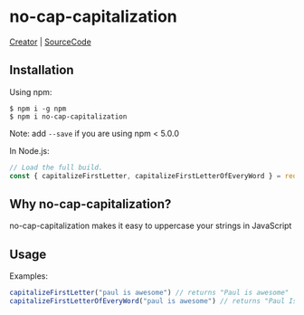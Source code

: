 # no-cap-capitalization

[Creator](https://github.com/Pauldb-Levarne) |
[SourceCode](https://github.com/Pauldb-Levarne/no-cap-capitalization)

## Installation


Using npm:
```shell
$ npm i -g npm
$ npm i no-cap-capitalization
```
Note: add `--save` if you are using npm < 5.0.0

In Node.js:
```js
// Load the full build.
const { capitalizeFirstLetter, capitalizeFirstLetterOfEveryWord } = require("no-cap-capitalization")
```


## Why no-cap-capitalization?

no-cap-capitalization makes it easy to uppercase your strings in JavaScript

## Usage


Examples:
```js
capitalizeFirstLetter("paul is awesome") // returns "Paul is awesome"
capitalizeFirstLetterOfEveryWord("paul is awesome") // returns "Paul Is Awesome"
```